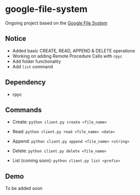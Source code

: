 # google-file-system
Ongoing project based on the [Google File System](https://static.googleusercontent.com/media/research.google.com/en//archive/gfs-sosp2003.pdf)

## Notice
- Added basic CREATE, READ, APPEND & DELETE operations
- Working on adding Remote Procedure Calls with `rpyc`
- Add folder functionality
- Add `list` command

## Dependency
- rpyc

## Commands
- Create: `python client.py create <file_name>` 

- Read: `python client.py read <file_name> <data>`

- Append: `python client.py append <file_name> <string>`

- Delete: `python client.py delete <file_name>`

- List (coming soon): `python client.py list <prefix>`

## Demo
To be added soon
